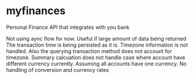 # myfinances
Personal Finance API that integrates with you bank


Not using aync flow for now. Useful if large amount of data being returned
The transaction time is being persisted as it is. Timezone information is not handled. Also the querying transaction method does not account for timezone.
Summary calcuation does not handle case where account have different currency currently. Assuming all accounts have one currency. No handling of conversion and currency rates
